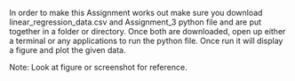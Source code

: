 In order to make this Assignment works out make sure you download linear_regression_data.csv
and Assignment_3 python file and are put together in a folder or directory. 
Once both are downloaded, open up either a terminal or any applications to run the python file.
Once run it will display a figure and plot the given data.

Note: Look at figure or screenshot for reference.
